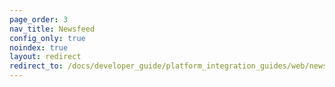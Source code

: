 ```yaml
---
page_order: 3
nav_title: Newsfeed
config_only: true
noindex: true
layout: redirect
redirect_to: /docs/developer_guide/platform_integration_guides/web/news_feed/integration/
---
```

